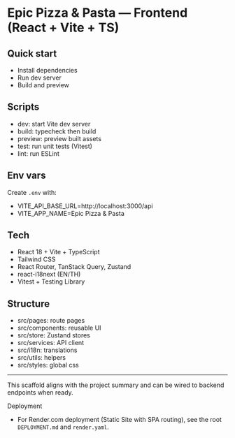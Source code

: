# Epic Pizza & Pasta — Frontend (React + Vite + TS)

## Quick start

- Install dependencies
- Run dev server
- Build and preview

## Scripts
- dev: start Vite dev server
- build: typecheck then build
- preview: preview built assets
- test: run unit tests (Vitest)
- lint: run ESLint

## Env vars
Create `.env` with:
- VITE_API_BASE_URL=http://localhost:3000/api
- VITE_APP_NAME=Epic Pizza & Pasta

## Tech
- React 18 + Vite + TypeScript
- Tailwind CSS
- React Router, TanStack Query, Zustand
- react-i18next (EN/TH)
- Vitest + Testing Library

## Structure
- src/pages: route pages
- src/components: reusable UI
- src/store: Zustand stores
- src/services: API client
- src/i18n: translations
- src/utils: helpers
- src/styles: global css

---
This scaffold aligns with the project summary and can be wired to backend endpoints when ready.

Deployment
- For Render.com deployment (Static Site with SPA routing), see the root `DEPLOYMENT.md` and `render.yaml`.
